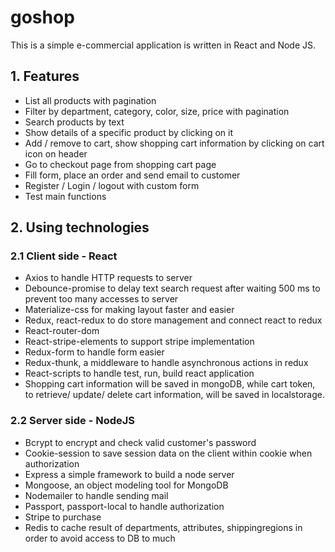 # goshop

This is a simple e-commercial application is written in React and Node JS.

## 1. Features
- List all products with pagination
- Filter by department, category, color, size, price with pagination
- Search products by text
- Show details of a specific product by clicking on it
- Add / remove to cart, show shopping cart information by clicking on cart icon on header
- Go to checkout page from shopping cart page
- Fill form, place an order and send email to customer
- Register / Login / logout with custom form
- Test main functions

## 2. Using technologies
### 2.1 Client side - React
- Axios to handle HTTP requests to server
- Debounce-promise to delay text search request after waiting 500 ms to prevent too many accesses to server
- Materialize-css for making layout faster and easier
- Redux, react-redux to do store management and connect react to redux
- React-router-dom
- React-stripe-elements to support stripe implementation
- Redux-form to handle form easier
- Redux-thunk, a middleware to handle asynchronous actions in redux
- React-scripts to handle test, run, build react application
- Shopping cart information will be saved in mongoDB, while cart token, to retrieve/ update/ delete cart information, will be saved in localstorage.

### 2.2 Server side - NodeJS
- Bcrypt to encrypt and check valid customer's password
- Cookie-session to save session data on the client within cookie when authorization
- Express a simple framework to build a node server
- Mongoose, an object modeling tool for MongoDB
- Nodemailer to handle sending mail
- Passport, passport-local to handle authorization
- Stripe to purchase
- Redis to cache result of departments, attributes, shippingregions in order to avoid access to DB to much
